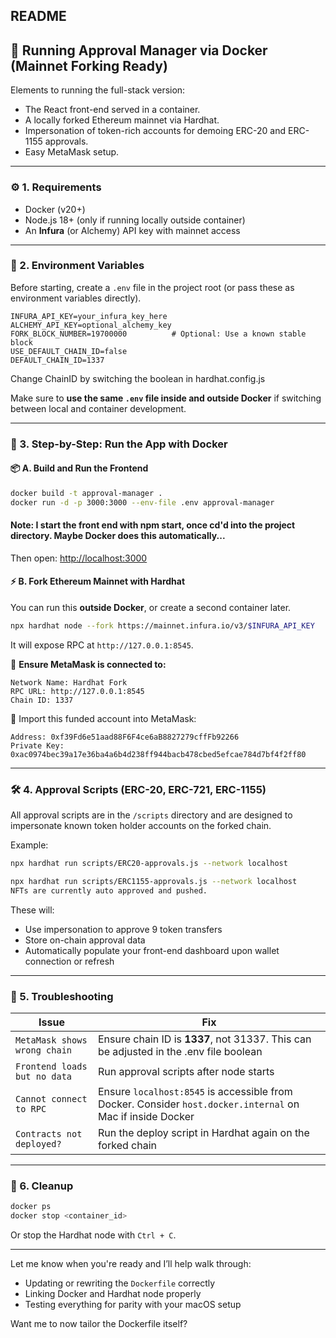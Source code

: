 
## README

## 🐳 Running Approval Manager via Docker (Mainnet Forking Ready)

Elements to running the full-stack version:
- The React front-end served in a container.
- A locally forked Ethereum mainnet via Hardhat.
- Impersonation of token-rich accounts for demoing ERC-20 and ERC-1155 approvals.
- Easy MetaMask setup.

---

### ⚙️ 1. Requirements

- Docker (v20+)
- Node.js 18+ (only if running locally outside container)
- An **Infura** (or Alchemy) API key with mainnet access

---

### 🔐 2. Environment Variables

Before starting, create a `.env` file in the project root (or pass these as environment variables directly).

```dotenv
INFURA_API_KEY=your_infura_key_here
ALCHEMY_API_KEY=optional_alchemy_key
FORK_BLOCK_NUMBER=19700000          # Optional: Use a known stable block
USE_DEFAULT_CHAIN_ID=false
DEFAULT_CHAIN_ID=1337
``` 
Change ChainID by switching the boolean in hardhat.config.js

Make sure to **use the same `.env` file inside and outside Docker** if switching between local and container development.

---

### 🧱 3. Step-by-Step: Run the App with Docker

#### 📦 A. Build and Run the Frontend

```bash
docker build -t approval-manager .
docker run -d -p 3000:3000 --env-file .env approval-manager
```

#### Note: I start the front end with npm start, once cd'd into the project directory. Maybe Docker does this automatically...

Then open: [http://localhost:3000](http://localhost:3000)

#### ⚡ B. Fork Ethereum Mainnet with Hardhat

You can run this **outside Docker**, or create a second container later.

```bash
npx hardhat node --fork https://mainnet.infura.io/v3/$INFURA_API_KEY
```

It will expose RPC at `http://127.0.0.1:8545`.

🔁 **Ensure MetaMask is connected to:**
```
Network Name: Hardhat Fork
RPC URL: http://127.0.0.1:8545
Chain ID: 1337
```

🪪 Import this funded account into MetaMask:
```
Address: 0xf39Fd6e51aad88F6F4ce6aB8827279cffFb92266
Private Key: 0xac0974bec39a17e36ba4a6b4d238ff944bacb478cbed5efcae784d7bf4f2ff80
```


---

### 🛠️ 4. Approval Scripts (ERC-20, ERC-721, ERC-1155)

All approval scripts are in the `/scripts` directory and are designed to impersonate known token holder accounts on the forked chain.

Example:

```bash
npx hardhat run scripts/ERC20-approvals.js --network localhost

npx hardhat run scripts/ERC1155-approvals.js --network localhost
NFTs are currently auto approved and pushed. 
```

These will:
- Use impersonation to approve 9 token transfers
- Store on-chain approval data
- Automatically populate your front-end dashboard upon wallet connection or refresh

---

### 🧪 5. Troubleshooting

| Issue | Fix |
|------|------|
| `MetaMask shows wrong chain` | Ensure chain ID is **1337**, not 31337. This can be adjusted in the .env file boolean |
| `Frontend loads but no data` | Run approval scripts after node starts |
| `Cannot connect to RPC` | Ensure `localhost:8545` is accessible from Docker. Consider `host.docker.internal` on Mac if inside Docker |
| `Contracts not deployed?` | Run the deploy script in Hardhat again on the forked chain |

---

### 🧼 6. Cleanup

```bash
docker ps
docker stop <container_id>
```

Or stop the Hardhat node with `Ctrl + C`.

---

Let me know when you're ready and I’ll help walk through:
- Updating or rewriting the `Dockerfile` correctly
- Linking Docker and Hardhat node properly
- Testing everything for parity with your macOS setup

Want me to now tailor the Dockerfile itself?